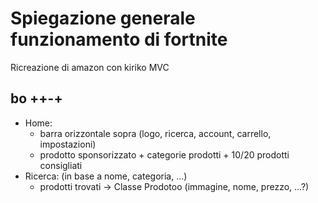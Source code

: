 # Spiegazione generale funzionamento di fortnite
Ricreazione di amazon con kiriko MVC

## bo ++-+
- Home:
  - barra orizzontale sopra (logo, ricerca, account, carrello, impostazioni)
  - prodotto sponsorizzato + categorie prodotti + 10/20 prodotti consigliati
- Ricerca: (in base a nome, categoria, ...)
  -  prodotti trovati -> Classe Prodotoo (immagine, nome, prezzo, ...?)
